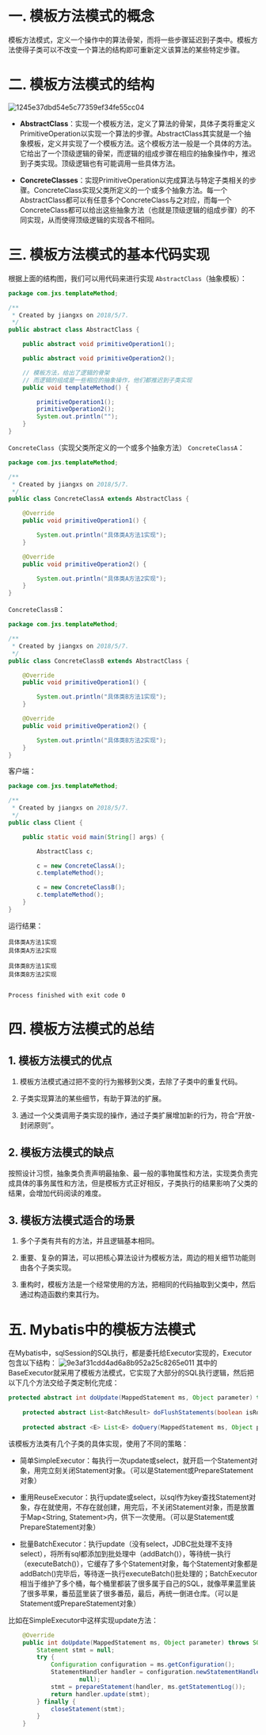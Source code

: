 # 一. 模板方法模式的概念

模板方法模式，定义一个操作中的算法骨架，而将一些步骤延迟到子类中。模板方法使得子类可以不改变一个算法的结构即可重新定义该算法的某些特定步骤。

# 二. 模板方法模式的结构
![1245e37dbd54e5c77359ef34fe55cc04](模板方法模式（TemplatePattern）.resources/1DAAE7ED-DB6D-41EA-A1D4-CFB039D23DB6.png)

* **AbstractClass**：实现一个模板方法，定义了算法的骨架，具体子类将重定义PrimitiveOperation以实现一个算法的步骤。AbstractClass其实就是一个抽象模板，定义并实现了一个模板方法。这个模板方法一般是一个具体的方法。它给出了一个顶级逻辑的骨架，而逻辑的组成步骤在相应的抽象操作中，推迟到子类实现。顶级逻辑也有可能调用一些具体方法。

* **ConcreteClasses**：实现PrimitiveOperation以完成算法与特定子类相关的步骤。ConcreteClass实现父类所定义的一个或多个抽象方法。每一个AbstractClass都可以有任意多个ConcreteClass与之对应，而每一个ConcreteClass都可以给出这些抽象方法（也就是顶级逻辑的组成步骤）的不同实现，从而使得顶级逻辑的实现各不相同。

# 三. 模板方法模式的基本代码实现
根据上面的结构图，我们可以用代码来进行实现
`AbstractClass`（抽象模板）：
```java
package com.jxs.templateMethod;

/**
 * Created by jiangxs on 2018/5/7.
 */
public abstract class AbstractClass {

    public abstract void primitiveOperation1();

    public abstract void primitiveOperation2();

    // 模板方法，给出了逻辑的骨架
    // 而逻辑的组成是一些相应的抽象操作，他们都推迟到子类实现
    public void templateMethod() {

        primitiveOperation1();
        primitiveOperation2();
        System.out.println("");
    }
}
```
`ConcreteClass`（实现父类所定义的一个或多个抽象方法）
`ConcreteClassA`：
```java
package com.jxs.templateMethod;

/**
 * Created by jiangxs on 2018/5/7.
 */
public class ConcreteClassA extends AbstractClass {

    @Override
    public void primitiveOperation1() {

        System.out.println("具体类A方法1实现");
    }

    @Override
    public void primitiveOperation2() {

        System.out.println("具体类A方法2实现");
    }
}
```
`ConcreteClassB`：
```java
package com.jxs.templateMethod;

/**
 * Created by jiangxs on 2018/5/7.
 */
public class ConcreteClassB extends AbstractClass {

    @Override
    public void primitiveOperation1() {

        System.out.println("具体类B方法1实现");
    }

    @Override
    public void primitiveOperation2() {

        System.out.println("具体类B方法2实现");
    }
}
```

客户端：

```java
package com.jxs.templateMethod;

/**
 * Created by jiangxs on 2018/5/7.
 */
public class Client {

    public static void main(String[] args) {

        AbstractClass c;

        c = new ConcreteClassA();
        c.templateMethod();

        c = new ConcreteClassB();
        c.templateMethod();
    }
}
```
运行结果：
```shell
具体类A方法1实现
具体类A方法2实现

具体类B方法1实现
具体类B方法2实现


Process finished with exit code 0
```

# 四. 模板方法模式的总结
## 1. 模板方法模式的优点
1. 模板方法模式通过把不变的行为搬移到父类，去除了子类中的重复代码。

2. 子类实现算法的某些细节，有助于算法的扩展。

3. 通过一个父类调用子类实现的操作，通过子类扩展增加新的行为，符合“开放-封闭原则”。

## 2. 模板方法模式的缺点
按照设计习惯，抽象类负责声明最抽象、最一般的事物属性和方法，实现类负责完成具体的事务属性和方法，但是模板方式正好相反，子类执行的结果影响了父类的结果，会增加代码阅读的难度。

## 3. 模板方法模式适合的场景

1. 多个子类有共有的方法，并且逻辑基本相同。

2. 重要、复杂的算法，可以把核心算法设计为模板方法，周边的相关细节功能则由各个子类实现。

3. 重构时，模板方法是一个经常使用的方法，把相同的代码抽取到父类中，然后通过构造函数约束其行为。

# 五. Mybatis中的模板方法模式
在Mybatis中，sqlSession的SQL执行，都是委托给Executor实现的，Executor包含以下结构：
![9e3af31cdd4ad6a8b952a25c8265e011](模板方法模式（TemplatePattern）.resources/4B4F722A-E879-4D1F-B0E3-CB67F188967E.png)
其中的BaseExecutor就采用了模板方法模式，它实现了大部分的SQL执行逻辑，然后把以下几个方法交给子类定制化完成：
```java
protected abstract int doUpdate(MappedStatement ms, Object parameter) throws SQLException;
 
	protected abstract List<BatchResult> doFlushStatements(boolean isRollback) throws SQLException;
 
	protected abstract <E> List<E> doQuery(MappedStatement ms, Object parameter, RowBounds rowBounds,ResultHandler resultHandler, BoundSql boundSql) throws SQLException;

```
该模板方法类有几个子类的具体实现，使用了不同的策略：

* 简单SimpleExecutor：每执行一次update或select，就开启一个Statement对象，用完立刻关闭Statement对象。（可以是Statement或PrepareStatement对象）

* 重用ReuseExecutor：执行update或select，以sql作为key查找Statement对象，存在就使用，不存在就创建，用完后，不关闭Statement对象，而是放置于Map<String, Statement>内，供下一次使用。（可以是Statement或PrepareStatement对象）

* 批量BatchExecutor：执行update（没有select，JDBC批处理不支持select），将所有sql都添加到批处理中（addBatch()），等待统一执行（executeBatch()），它缓存了多个Statement对象，每个Statement对象都是addBatch()完毕后，等待逐一执行executeBatch()批处理的；BatchExecutor相当于维护了多个桶，每个桶里都装了很多属于自己的SQL，就像苹果蓝里装了很多苹果，番茄蓝里装了很多番茄，最后，再统一倒进仓库。（可以是Statement或PrepareStatement对象）

比如在SimpleExecutor中这样实现update方法：
```java
	@Override
	public int doUpdate(MappedStatement ms, Object parameter) throws SQLException {
		Statement stmt = null;
		try {
			Configuration configuration = ms.getConfiguration();
			StatementHandler handler = configuration.newStatementHandler(this, ms, parameter, RowBounds.DEFAULT, null,
					null);
			stmt = prepareStatement(handler, ms.getStatementLog());
			return handler.update(stmt);
		} finally {
			closeStatement(stmt);
		}
	}

```
